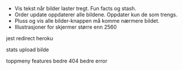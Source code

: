 - Vis tekst når bilder laster tregt. Fun facts og stash.
- Order update oppdaterer alle bildene. Oppdater kun de som trengs.
- Pluss og vis alle bilder-knappen må komme nærmere bildet.
- Illustrasjoner for skjermer større enn 2560

jest
redirect heroku

stats
upload bilde

toppmeny
features
bedre 404
bedre error

